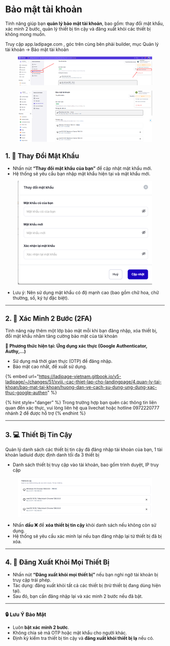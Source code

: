 # Bảo mật tài khoản

Tính năng  giúp bạn **quản lý bảo mật tài khoản**, bao gồm: thay đổi mật khẩu, xác minh 2 bước, quản lý thiết bị tin cậy và đăng xuất khỏi các thiết bị không mong muốn.

Truy cập app.ladipage.com , góc trên cùng bên phải builder, mục Quản lý tài khoản -> Bảo mật tài khoản



<figure><img src="../../../.gitbook/assets/image (3) (1) (1).png" alt=""><figcaption></figcaption></figure>

<figure><img src="../../../.gitbook/assets/image (1) (1) (1) (1).png" alt=""><figcaption></figcaption></figure>

## 1. 🔑 **Thay Đổi Mật Khẩu**

* Nhấn nút **“Thay đổi mật khẩu của bạn”** để cập nhật mật khẩu mới.
* Hệ thống sẽ yêu cầu bạn nhập mật khẩu hiện tại và mật khẩu mới.

<figure><img src="../../../.gitbook/assets/image (5) (1) (1).png" alt=""><figcaption></figcaption></figure>

* Lưu ý: Nên sử dụng mật khẩu có độ mạnh cao (bao gồm chữ hoa, chữ thường, số, ký tự đặc biệt).

***

## 2. 🔐 **Xác Minh 2 Bước (2FA)**

Tính năng này thêm một lớp bảo mật mỗi khi bạn đăng nhập, xóa thiết bị, đổi mật khẩu nhằm tăng cường bảo mật của tài khoản&#x20;

🔸 **Phương thức hiện tại:  Ứng dụng xác thực (Google Authenticator, Authy,...)**

* Sử dụng mã thời gian thực (OTP) để đăng nhập.
* Bảo mật cao nhất, đề xuất sử dụng.

{% embed url="https://ladipage-vietnam.gitbook.io/v5-ladipage/~/changes/51/xviii.-cac-thiet-lap-cho-landingpage/4.quan-ly-tai-khoan/bao-mat-tai-khoan/huong-dan-ve-cach-su-dung-ung-dung-xac-thuc-google-authen" %}

{% hint style="danger" %}
Trong trường hợp bạn quên các thông tin liên quan đến xác thực, vui lòng liên hệ qua livechat hoặc hotline 0972220777 nhánh 2 để được hỗ trợ&#x20;
{% endhint %}

***

## 3. 💻 **Thiết Bị Tin Cậy**

Quản lý danh sách các thiết bị tin cậy đã đăng nhập tài khoản của bạn, 1 tài khoản ladiuid được định danh tối đa 3 thiết bị

* Danh sách thiết bị truy cập vào tài khoản, bao gồm trình duyệt, IP truy cập&#x20;

<figure><img src="../../../.gitbook/assets/image (6) (1) (1).png" alt=""><figcaption></figcaption></figure>

* Nhấn **dấu ❌** để **xóa thiết bị tin cậy** khỏi danh sách nếu không còn sử dụng.
* Hệ thống sẽ yêu cầu xác minh lại nếu bạn đăng nhập lại từ thiết bị đã bị xóa.

***

## 4. 🚪 **Đăng Xuất Khỏi Mọi Thiết Bị**

* Nhấn nút **“Đăng xuất khỏi mọi thiết bị”** nếu bạn nghi ngờ tài khoản bị truy cập trái phép.
* Tác dụng: đăng xuất khỏi tất cả các thiết bị (trừ thiết bị đang dùng hiện tại).
* Sau đó, bạn cần đăng nhập lại và xác minh 2 bước nếu đã bật.

***

### 🔒 Lưu Ý Bảo Mật

* Luôn **bật xác minh 2 bước**.
* Không chia sẻ mã OTP hoặc mật khẩu cho người khác.
* Định kỳ kiểm tra thiết bị tin cậy và **đăng xuất khỏi thiết bị lạ** nếu có.
